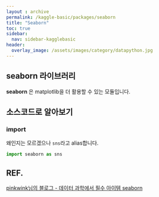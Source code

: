 ```yaml
---
layout : archive
permalink: /kaggle-basic/packages/seaborn
title: "Seaborn"
toc: true
sidebar:
  nav: sidebar-kagglebasic
header:
  overlay_image: /assets/images/category/datapython.jpg
---
```


## seaborn 라이브러리

**seaborn** 은 matplotlib을 더 활용할 수 있는 모듈입니다.

## 소스코드로 알아보기

### import

왜인지는 모르겠으나 `sns`라고 alias합니다.

``` python
import seaborn as sns
```

## REF.

[pinkwink님의 블로그 - 데이터 과학에서 필수 아이템 seaborn](https://pinkwink.kr/955)
